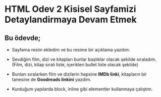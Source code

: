 ﻿# HTML Odev 2 Kisisel Sayfamizi Detaylandirmaya Devam Etmek
## Bu ödevde;
- Sayfama resim ekledim ve bu resime bir açıklama yazdım.

- Sevdiğim film, dizi ve kitapları bunlar başlıklar olacak şekilde sıraladım. (Film, dizi, kitap sıralı liste, içerikleri bullet liste olacak şekilde)

- Bunları sıralarken film ve dizilerin hepsine **IMDb linki**, kitapların bir tanesine de **Goodreads linkini** yazdım.

- Kurduğum yapılarda block, inline gibi elementler kullanmaya çalıştım.
